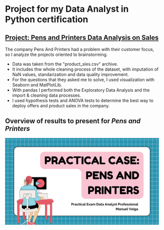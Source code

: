 # Project for my Data Analyst in Python certification

## [Project: Pens and Printers Data Analysis on Sales](https://github.com/Seniorveiga/Pens_and_printers/blob/main/Workspace/pens_and_printers_case_study.ipynb)

The company Pens And Printers had a problem with their customer focus, so I analyze the projects oriented to brainstorming.
* Data was taken from the "product_sles.csv" archive.
* It includes thw whole cleaning process of the dataset, with imputation of NaN values, standarization  and data quality improvement.
* For the questions that they asked me to solve, I used visualization with Seaborn and MatPlotLib.
* With pandas I performed both the Exploratory Data Analysis and the import & cleaning data processes.
* I used hypothesis tests and ANOVA tests to determine the best way to deploy offers and product sales in the company.

## Overview of results to present for *Pens and Printers* 
![](Presentation.png)

